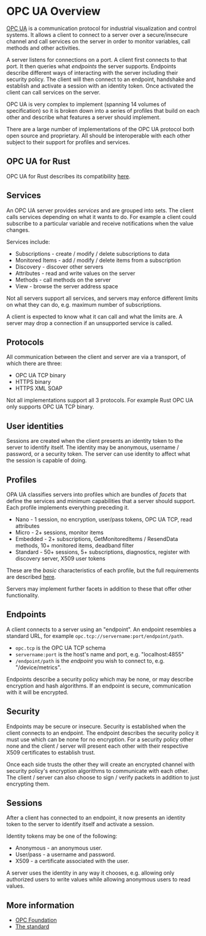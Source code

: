 # OPC UA Overview

[OPC UA](https://opcfoundation.org/) is a communication protocol for industrial visualization and control systems. It allows a client to connect to a server over a secure/insecure channel and call services on the server in order to monitor variables, call methods and other activities.

A server listens for connections on a port. A client first connects to that port. It then queries what _endpoints_ the server supports. Endpoints describe different ways of interacting with the server including their security policy. The client will then connect to an endpoint, handshake and establish and activate a session with an identity token. Once activated the client can call services on the server.

OPC UA is very complex to implement (spanning 14 volumes of specification) so it is broken down into a series of profiles that build on each other and describe what features a server should implement.

There are a large number of implementations of the OPC UA protocol both open source and proprietary. All should be interoperable with each other subject to their support for profiles and services.

## OPC UA for Rust

OPC UA for Rust describes its compatibility [here](./compatibility.md).

## Services

An OPC UA server provides _services_ and are grouped into sets. The client calls services depending on what it wants to do. For example a client could subscribe to a particular variable and receive notifications when the value changes.

Services include:

* Subscriptions - create / modify / delete subscriptions to data
* Monitored Items - add / modify / delete items from a subscription
* Discovery - discover other servers
* Attributes - read and write values on the server
* Methods - call methods on the server
* View - browse the server address space

Not all servers support all services, and servers may enforce different limits on what they can do, e.g. maximum number of subscriptions.

A client is expected to know what it can call and what the limits are. A server may drop a connection if an unsupported service is called.

## Protocols

All communication between the client and server are via a transport, of which there are three:

- OPC UA TCP binary
- HTTPS binary
- HTTPS XML SOAP

Not all implementations support all 3 protocols. For example Rust OPC UA only supports OPC UA TCP binary.

## User identities

Sessions are created when the client presents an identity token to the server to identify itself. The identity may be anonymous, username / password, or a security token. The server can use identity to affect what the session is capable of doing.

## Profiles

OPA UA classifies servers into profiles which are bundles of _facets_ that define the services and minimum capabilities that a server should support. Each profile implements everything preceding it. 

* Nano - 1 session, no encryption, user/pass tokens, OPC UA TCP, read attributes
* Micro - 2+ sessions, monitor items
* Embedded - 2+ subscriptions, GetMonitoredItems / ResendData methods, 10+ monitored items, deadband filter
* Standard - 50+ sessions, 5+ subscriptions, diagnostics, register with discovery server, X509 user tokens

These are the _basic_ characteristics of each profile, but the full requirements are described [here](https://apps.opcfoundation.org/profilereporting/).

Servers may implement further facets in addition to these that offer other functionality.

## Endpoints

A client connects to a server using an "endpoint". An endpoint resembles
a standard URL, for example `opc.tcp://servername:port/endpoint/path`.

* `opc.tcp` is the OPC UA TCP schema
* `servername:port` is the host's name and port, e.g. "localhost:4855"
* `/endpoint/path` is the _endpoint_ you wish to connect to, e.g. "/device/metrics".

Endpoints describe a security policy which may be none, or may describe encryption and hash algorithms. If an endpoint is secure, communication with it will be encrypted.

## Security

Endpoints may be secure or insecure. Security is established when the client connects to an endpoint. The endpoint describes the security policy it must use which can be none for no encryption. For a security policy other none and the client / server will present each other with their respective X509 certificates to establish trust.

Once each side trusts the other they will create an encrypted channel with security policy's encryption algorithms to communicate with each other. The client / server can also choose to sign / verify packets in addition to just encrypting them.

## Sessions

After a client has connected to an endpoint, it now presents an identity token to the server to identify itself and activate a session.

Identity tokens may be one of the following:

* Anonymous - an anonymous user.
* User/pass - a username and password.
* X509 - a certificate associated with the user.

A server uses the identity in any way it chooses, e.g. allowing only authorized users to write values while allowing anonymous users to read values.

## More information

* [OPC Foundation](https://opcfoundation.org/)
* [The standard](https://reference.opcfoundation.org/)
